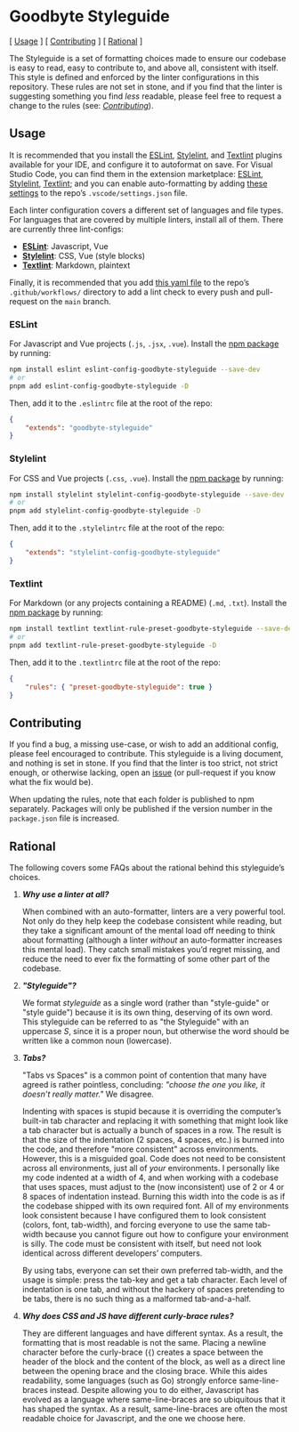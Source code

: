 # Goodbyte Styleguide

[ [Usage](#usage) ]
[ [Contributing](#contributing) ]
[ [Rational](#rational) ]

The Styleguide is a set of formatting choices made to ensure our codebase is easy
to read, easy to contribute to, and above all, consistent with itself. This style
is defined and enforced by the linter configurations in this repository. These rules
are not set in stone, and if you find that the linter is suggesting something you
find _less_ readable, please feel free to request a change to the rules (see: 
_[Contributing](#contributing)_).

## Usage

It is recommended that you install the [ESLint](https://eslint.org),
[Stylelint](https://stylelint.io), and [Textlint](https://textlint.github.io) plugins
available for your IDE, and configure it to autoformat on save. For Visual Studio
Code, you can find them in the extension marketplace: 
[ESLint](https://marketplace.visualstudio.com/items?itemName=dbaeumer.vscode-eslint),
[Stylelint](https://marketplace.visualstudio.com/items?itemName=stylelint.vscode-stylelint),
[Textlint](https://marketplace.visualstudio.com/items?itemName=taichi.vscode-textlint);
and you can enable auto-formatting by adding [these settings](./.vscode/settings.json)
to the repo’s `.vscode/settings.json` file.

Each linter configuration covers a different set of languages and file types. For
languages that are covered by multiple linters, install all of them. There are currently
three lint-configs:

- **[ESLint](#eslint)**: Javascript, Vue
- **[Stylelint](#stylelint)**: CSS, Vue (style blocks)
- **[Textlint](#textlint)**: Markdown, plaintext

Finally, it is recommended that you add [this yaml file](./.github/workflows/lint.yml)
to the repo’s `.github/workflows/` directory to add a lint check to every push and
pull-request on the `main` branch.

### ESLint

For Javascript and Vue projects (`.js`, `.jsx`, `.vue`). Install the
[npm package](https://www.npmjs.com/package/eslint-config-goodbyte-styleguide) by running:

```bash
npm install eslint eslint-config-goodbyte-styleguide --save-dev
# or
pnpm add eslint-config-goodbyte-styleguide -D
```

Then, add it to the `.eslintrc` file at the root of the repo:

```json
{
    "extends": "goodbyte-styleguide"
}
```

### Stylelint

For CSS and Vue projects (`.css`, `.vue`). Install the
[npm package](https://www.npmjs.com/package/stylelint-config-goodbyte-styleguide)
by running:

```bash
npm install stylelint stylelint-config-goodbyte-styleguide --save-dev
# or
pnpm add stylelint-config-goodbyte-styleguide -D
```

Then, add it to the `.stylelintrc` file at the root of the repo:

```json
{
    "extends": "stylelint-config-goodbyte-styleguide"
}
```

### Textlint

For Markdown (or any projects containing a README) (`.md`, `.txt`). Install the
[npm package](https://www.npmjs.com/package/textlint-rule-preset-goodbyte-styleguide)
by running:

```bash
npm install textlint textlint-rule-preset-goodbyte-styleguide --save-dev
# or
pnpm add textlint-rule-preset-goodbyte-styleguide -D
```

Then, add it to the `.textlintrc` file at the root of the repo:

```json
{
	"rules": { "preset-goodbyte-styleguide": true }
}
```

## Contributing

If you find a bug, a missing use-case, or wish to add an additional config, please
feel encouraged to contribute. This styleguide is a living document, and nothing is
set in stone. If you find that the linter is too strict, not strict enough, or otherwise
lacking, open an [issue](https://github.com/GoodbyteCo/Styleguide/issues) (or pull-request
if you know what the fix would be).

When updating the rules, note that each folder is published to npm separately. Packages
will only be published if the version number in the `package.json` file is increased.

## Rational

The following covers some FAQs about the rational behind this styleguide’s choices.

1. _**Why use a linter at all?**_

	When combined with an auto-formatter, linters are a very powerful tool. Not only
	do they help keep the codebase consistent while reading, but they take a significant
	amount of the mental load off needing to think about formatting (although a linter
	_without_ an auto-formatter increases this mental load). They catch small mistakes
	you’d regret missing, and reduce the need to ever fix the formatting of some other
	part of the codebase.

2. _**"Styleguide"?**_
	
	We format _styleguide_ as a single word (rather than "style-guide" or "style guide") 
	because it is its own thing, deserving of its own word. This styleguide can be referred
	to as "the Styleguide" with an uppercase _S_, since it is a proper noun, but otherwise
	the word should be written like a common noun (lowercase).

3. _**Tabs?**_

	"Tabs vs Spaces" is a common point of contention that many have agreed is rather
	pointless, concluding: _"choose the one you like, it doesn’t really matter."_
	We disagree. 
	
	Indenting with spaces is stupid because it is overriding the computer’s built-in
	tab character and replacing it with something that might look like a tab character
	but is actually a bunch of spaces in a row. The result is that the size of the
	indentation (2 spaces, 4 spaces, etc.) is burned into the code, and therefore "more
	consistent" across environments. However, this is a misguided goal. Code does not
	need to be consistent across all environments, just all of _your_ environments. I
	personally like my code indented at a width of 4, and when working with a codebase
	that uses spaces, must adjust to the (now inconsistent) use of 2 or 4 or 8 spaces of
	indentation instead. Burning this width into the code is as if the codebase shipped
	with its own required font. All of my environments look consistent because I have
	configured them to look consistent (colors, font, tab-width), and forcing everyone
	to use the same tab-width because you cannot figure out how to configure your environment
	is silly. The code must be consistent with itself, but need not look identical across
	different developers’ computers. 
	
	By using tabs, everyone can set their own preferred tab-width, and the usage is
	simple: press the tab-key and get a tab character. Each level of indentation is
	one tab, and without the hackery of spaces pretending to be tabs, there is no such
	thing as a malformed tab-and-a-half.

4. _**Why does CSS and JS have different curly-brace rules?**_

	They are different languages and have different syntax. As a result, the formatting
	that is most readable is not the same. Placing a newline character before the
	curly-brace (`{`) creates a space between the header of the block and the content
	of the block, as well as a direct line between the opening brace and the closing brace.
	While this aides readability, some languages (such as Go) strongly enforce same-line-braces
	instead. Despite allowing you to do either, Javascript has evolved as a language where
	same-line-braces are so ubiquitous that it has shaped the syntax. As a result,
	same-line-braces are often the most readable choice for Javascript, and the one we
	choose here.
